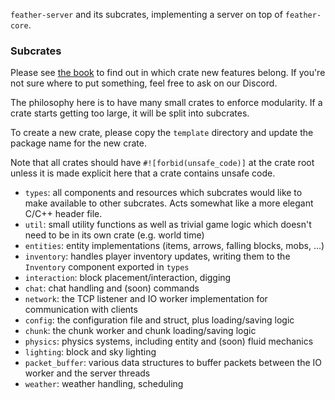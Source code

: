 `feather-server` and its subcrates, implementing a server on top of `feather-core`.

### Subcrates

Please see [the book](https://feather-rs.github.io/book) to find out in which crate new features belong. If you're
not sure where to put something, feel free to ask on our Discord.

The philosophy here is to have many small crates to enforce modularity. If a crate starts getting
too large, it will be split into subcrates.

To create a new crate, please copy the `template` directory and update the package name
for the new crate.

Note that all crates should have `#![forbid(unsafe_code)]` at the crate root unless it is made
explicit here that a crate contains unsafe code.

* `types`: all components and resources which subcrates would like to make available to other subcrates.
Acts somewhat like a more elegant C/C++ header file.
* `util`: small utility functions as well as trivial game logic which doesn't need to be in its own crate (e.g. world time)
* `entities`: entity implementations  (items, arrows, falling blocks, mobs, ...)
* `inventory`: handles player inventory updates, writing them to the `Inventory` component exported in `types`
* `interaction`: block placement/interaction, digging
* `chat`: chat handling and (soon) commands
* `network`: the TCP listener and IO worker implementation for communication with clients
* `config`: the configuration file and struct, plus loading/saving logic
* `chunk`: the chunk worker and chunk loading/saving logic
* `physics`: physics systems, including entity and (soon) fluid mechanics
* `lighting`: block and sky lighting
* `packet_buffer`: various data structures to buffer packets between the IO worker and the server threads
* `weather`: weather handling, scheduling

